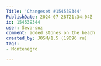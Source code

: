 ```yaml
---
Title: 'Changeset #154539344'
PublishDate: 2024-07-28T21:34:04Z
id: 154539344
user: Seva-snz
comment: added stones on the beach
created_by: JOSM/1.5 (19096 ru)
tags:
- Montenegro

---
```

